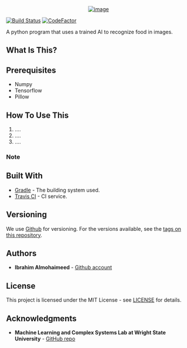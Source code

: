 <div style="text-align: center">
<a href="https://ibb.co/gDFT9f8"><img src="https://i.ibb.co/hK1W94N/New-Project.png" alt="image" border="0"></a>
</div> 

[![Build Status](https://travis-ci.com/IbrahimNM/iSeefood.svg?token=Z7DztJ4D33ytYAbsRtvx&branch=master)](https://travis-ci.com/IbrahimNM/iSeefood) [![CodeFactor](https://www.codefactor.io/repository/github/ibrahimnm/iseefood/badge)](https://www.codefactor.io/repository/github/ibrahimnm/iseefood)

A python program that uses a trained AI to recognize food in images. 

## What Is This?

## Prerequisites
  * Numpy
  * Tensorflow
  * Pillow 
## How To Use This
1. .... 
2. ....
3. ....

### Note

## Built With

* [Gradle](https://gradle.org/) - The building system used.
* [Travis CI](https://travis-ci.com/) - CI service.

## Versioning

We use [Github](https://github.com/) for versioning. For the versions available, see the [tags on this repository](https://github.com/IbrahimNM/BudgetOrganizer/tags).

## Authors

* **Ibrahim Almohaimeed** - [Github account](https://github.com/IbrahimNM)

## License

This project is licensed under the MIT License - see [LICENSE](LICENSE) for details.

## Acknowledgments
* **Machine Learning and Complex Systems Lab at Wright State University** - [GitHub repo](https://github.com/wsu-wacs/seefood)
# 
